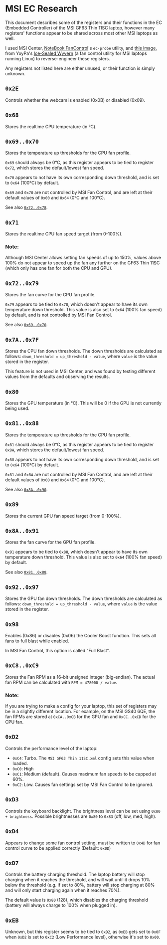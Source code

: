 # MSI EC Research
This document describes some of the registers and their functions in the EC
(Embedded Controller) of the MSI GF63 Thin 11SC laptop, however many registers'
functions appear to be shared across most other MSI laptops as well.

I used MSI Center, [NoteBook FanControl](https://github.com/hirschmann/nbfc)'s
`ec-probe` utility, and [this image](https://github.com/YoyPa/isw/raw/master/wiki/msi%20ec.png),
from YoyPa's [Ice-Sealed Wyvern](https://github.com/YoyPa/isw/) (a fan control
utility for MSI laptops running Linux) to reverse-engineer these registers.

Any registers not listed here are either unused, or their function is simply
unknown.

## `0x2E`
Controls whether the webcam is enabled (0x0B) or disabled (0x09).

## `0x68`
Stores the realtime CPU temperature (in °C).

## `0x69..0x70`
Stores the temperature up thresholds for the CPU fan profile.

`0x69` should always be 0°C, as this register appears to be tied to register
`0x72`, which stores the default/lowest fan speed.

`0x70` appears to not have its own corresponding down threshold, and is set
to `0x64` (100°C) by default.

`0x69` and `0x70` are not controlled by MSI Fan Control, and are left at their
default values of `0x00` and `0x64` (0°C and 100°C).

See also [`0x72..0x78`](#0x720x78).

## `0x71`
Stores the realtime CPU fan speed target (from 0-100%).

### Note:
Although MSI Center allows setting fan speeds of up to 150%, values
above 100% do not appear to speed up the fan any further on the GF63 Thin 11SC
(which only has one fan for both the CPU and GPU).

## `0x72..0x79`
Stores the fan curve for the CPU fan profile.

`0x79` appears to be tied to `0x70`, which doesn't appear to have its own
temperature down threshold. This value is also set to `0x64` (100% fan speed)
by default, and is not controlled by MSI Fan Control.

See also [`0x69..0x70`](#0x690x70).

## `0x7A..0x7F`
Stores the CPU fan down thresholds. The down thresholds are calculated as
follows: `down_threshold = up_threshold - value`, where `value` is the value
stored in the register.

This feature is not used in MSI Center, and was found by testing different
values from the defaults and observing the results.

## `0x80`
Stores the GPU temperature (in °C). This will be 0 if the GPU is not currently
being used.

## `0x81..0x88`
Stores the temperature up thresholds for the CPU fan profile.

`0x81` should always be 0°C, as this register appears to be tied to register
`0x8A`, which stores the default/lowest fan speed.

`0x88` appears to not have its own corresponding down threshold, and is set
to `0x64` (100°C) by default.

`0x81` and `0x8A` are not controlled by MSI Fan Control, and are left at their
default values of `0x00` and `0x64` (0°C and 100°C).

See also [`0x8A..0x90`](#0x8a0x90).

## `0x89`
Stores the current GPU fan speed target (from 0-100%).

## `0x8A..0x91`
Stores the fan curve for the GPU fan profile.

`0x91` appears to be tied to `0x88`, which doesn't appear to have its own
temperature down threshold. This value is also set to `0x64` (100% fan speed)
by default.

See also [`0x81..0x88`](#0x810x88).

## `0x92..0x97`
Stores the GPU fan down thresholds. The down thresholds are calculated as
follows: `down_threshold = up_threshold - value`, where `value` is the value
stored in the register.

## `0x98`
Enables (0x86) or disables (0x06) the Cooler Boost function. This sets all fans
to full blast while enabled.

In MSI Fan Control, this option is called "Full Blast".

## `0xC8..0xC9`
Stores the Fan RPM as a 16-bit unsigned integer (big-endian). The actual fan
RPM can be calculated with `RPM = 478000 / value`.

### Note:
If you are trying to make a config for your laptop, this set of registers may
be in a slightly different location. For example, on the MSI GS40 6QE, the fan
RPMs are stored at `0xCA..0xCB` for the GPU fan and `0xCC..0xCD` for the CPU
fan.

## `0xD2`
Controls the performance level of the laptop:

- `0xC4`: Turbo. The `MSI GF63 Thin 11SC.xml` config sets this value when loaded.
- `0xC0`: High
- `0xC1`: Medium (default). Causes maximum fan speeds to be capped at 60%.
- `0xC2`: Low. Causes fan settings set by MSI Fan Control to be ignored.

## `0xD3`
Controls the keyboard backlight. The brightness level can be set using
`0x80 + brightness`. Possible brightnesses are `0x80` to `0x83`
(off, low, med, high).

## `0xD4`
Appears to change some fan control setting, must be written to `0x4D` for fan
control curve to be applied correctly (Default: `0x0D`)

## `0xD7`
Controls the battery charging threshold. The laptop battery will stop charging
when it reaches the threshold, and will wait until it drops 10% below the
threshold (e.g. if set to 80%, battery will stop charging at 80% and will only
start charging again when it reaches 70%).

The default value is `0x80` (128), which disables the charging threshold
(battery will always charge to 100% when plugged in).

## `0xEB`
Unknown, but this register seems to be tied to `0xD2`, as `0xEB` gets set to
`0x0F` when `0xD2` is set to `0xC2` (Low Performance level), otherwise it's
set to `0x00`.
